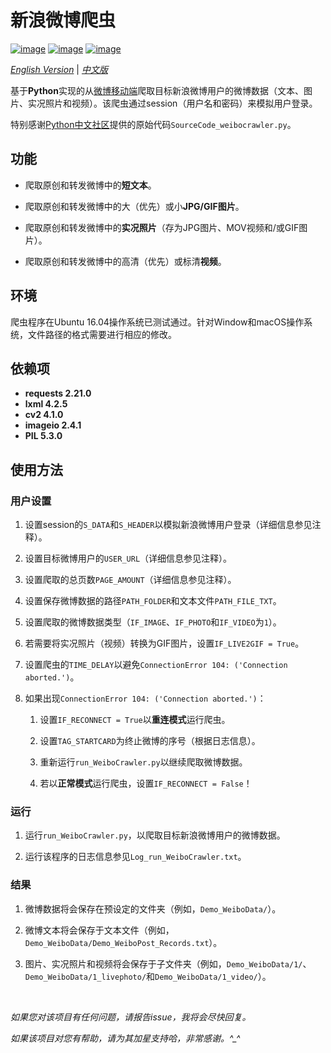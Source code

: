 # 新浪微博爬虫

[![image](https://img.shields.io/badge/license-MIT-green.svg)](https://github.com/HeZhang1994/weibo-crawler/blob/master/LICENSE)
[![image](https://img.shields.io/badge/python-3.7-blue.svg)]()
[![image](https://img.shields.io/badge/status-stable-brightgreen.svg)]()

[*English Version*](https://github.com/HeZhang1994/weibo-crawler/blob/master/README.md) | [*中文版*](https://github.com/HeZhang1994/weibo-crawler/blob/master/README-cn.md)

基于**Python**实现的从[微博移动端](https://m.weibo.cn/)爬取目标新浪微博用户的微博数据（文本、图片、实况照片和视频）。该爬虫通过session（用户名和密码）来模拟用户登录。

特别感谢[Python中文社区](https://blog.csdn.net/BF02jgtRS00XKtCx/article/details/79547627)提供的原始代码`SourceCode_weibocrawler.py`。

## 功能

- 爬取原创和转发微博中的**短文本**。

- 爬取原创和转发微博中的大（优先）或小**JPG/GIF图片**。

- 爬取原创和转发微博中的**实况照片**（存为JPG图片、MOV视频和/或GIF图片）。

- 爬取原创和转发微博中的高清（优先）或标清**视频**。

## 环境

爬虫程序在Ubuntu 16.04操作系统已测试通过。针对Window和macOS操作系统，文件路径的格式需要进行相应的修改。

## 依赖项

* __requests 2.21.0__
* __lxml 4.2.5__
* __cv2 4.1.0__
* __imageio 2.4.1__
* __PIL 5.3.0__

## 使用方法

### 用户设置

1. 设置session的`S_DATA`和`S_HEADER`以模拟新浪微博用户登录（详细信息参见注释）。

2. 设置目标微博用户的`USER_URL`（详细信息参见注释）。

3. 设置爬取的总页数`PAGE_AMOUNT`（详细信息参见注释）。

4. 设置保存微博数据的路径`PATH_FOLDER`和文本文件`PATH_FILE_TXT`。

5. 设置爬取的微博数据类型（`IF_IMAGE`、`IF_PHOTO`和`IF_VIDEO`为`1`）。

6. 若需要将实况照片（视频）转换为GIF图片，设置`IF_LIVE2GIF = True`。

7. 设置爬虫的`TIME_DELAY`以避免`ConnectionError 104: ('Connection aborted.')`。

8. 如果出现`ConnectionError 104: ('Connection aborted.')`：

   1. 设置`IF_RECONNECT = True`以**重连模式**运行爬虫。

   2. 设置`TAG_STARTCARD`为终止微博的序号（根据日志信息）。

   3. 重新运行`run_WeiboCrawler.py`以继续爬取微博数据。

   4. 若以**正常模式**运行爬虫，设置`IF_RECONNECT = False`！

### 运行

1. 运行`run_WeiboCrawler.py`，以爬取目标新浪微博用户的微博数据。

2. 运行该程序的日志信息参见`Log_run_WeiboCrawler.txt`。

### 结果

1. 微博数据将会保存在预设定的文件夹（例如，`Demo_WeiboData/`）。

2. 微博文本将会保存于文本文件（例如，`Demo_WeiboData/Demo_WeiboPost_Records.txt`）。

3. 图片、实况照片和视频将会保存于子文件夹（例如，`Demo_WeiboData/1/`、`Demo_WeiboData/1_livephoto/`和`Demo_WeiboData/1_video/`）。

<br>

<i>如果您对该项目有任何问题，请报告issue，我将会尽快回复。</i>

<i>如果该项目对您有帮助，请为其加星支持哈，非常感谢。^_^</i>

